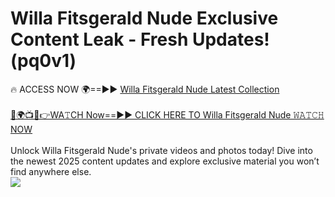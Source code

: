 # Willa Fitsgerald Nude Exclusive Content Leak - Fresh Updates! (pq0v1)

🔥 ACCESS NOW 🌍==►► <a href="https://tinyurl.com/yc657z5k" rel="nofollow">Willa Fitsgerald Nude Latest Collection</a>
<br><br>
[🔴🌍📺📱👉WA𝚃CH Now==►► CLICK HERE TO Willa Fitsgerald Nude 𝚆𝙰𝚃𝙲𝙷 NOW](https://tinyurl.com/yc657z5k)
<br><br>
Unlock Willa Fitsgerald Nude's private videos and photos today! Dive into the newest 2025 content updates and explore exclusive material you won’t find anywhere else.
<br>
<a href="https://tinyurl.com/yc657z5k" rel="nofollow" data-target="animated-image.originalLink"><img src="https://camo.githubusercontent.com/8a4f000d20f83aca3bf7ec5f350d767afa0574a8a352519fd8cfa583a6f93a33/68747470733a2f2f692e696d6775722e636f6d2f644a486b345a712e676966" data-canonical-src="https://i.imgur.com/dJHk4Zq.gif" style="max-width: 100%; display: inline-block;" data-target="animated-image.originalImage"></a>
<br>
